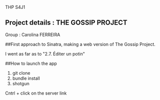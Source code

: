THP S4J1

## Project details : THE GOSSIP PROJECT
Group : Carolina FERREIRA

##First approach to Sinatra, making a web version of The Gossip Project. 

I went as far as to "2.7. Éditer un potin"

##How to launch the app

1. git clone
2. bundle install
3. shotgun 

Cntrl + click on the server link


 

